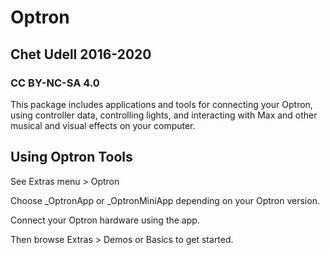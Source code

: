 # Optron
## Chet Udell 2016-2020

### CC BY-NC-SA 4.0

This package includes applications and tools for connecting your Optron, using controller data, controlling lights, and interacting with Max and other musical and visual effects on your computer.

## Using Optron Tools
See Extras menu > Optron

Choose _OptronApp or _OptronMiniApp depending on your Optron version.

Connect your Optron hardware using the app.

Then browse Extras > Demos or Basics to get started.

